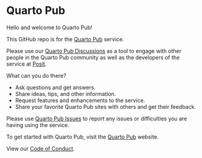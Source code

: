# Quarto Pub

Hello and welcome to Quarto Pub!

This GitHub repo is for the [Quarto Pub](https://quartopub.com) service.

Please use our [Quarto Pub Discussions](https://github.com/quarto-dev/Quarto-Pub/discussions) as a tool to engage with other people in the Quarto Pub community as well as the developers of the service at [Posit](https://posit.co/).

What can you do there?

* Ask questions and get answers.
* Share ideas, tips, and other information.
* Request features and enhancements to the service.
* Share your favorite Quarto Pub sites with others and get their feedback.

Please use [Quarto Pub Issues](https://github.com/quarto-dev/Quarto-Pub/issues) to report any issues or difficulties you are having using the service.

To get started with Quarto Pub, visit the [Quarto Pub](https://quartopub.com) website.

View our [Code of Conduct](CODE-OF-CONDUCT.md).